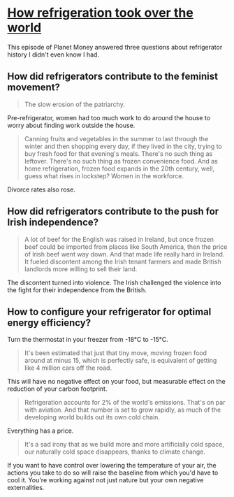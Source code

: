 # [How refrigeration took over the world](https://www.npr.org/transcripts/nx-s1-5553615)

This episode of Planet Money answered three questions about refrigerator history I didn't even know I had.

## How did refrigerators contribute to the feminist movement?

> The slow erosion of the patriarchy.

Pre-refrigerator, women had too much work to do around the house to worry about finding work outside the house.

> Canning fruits and vegetables in the summer to last through the winter and then shopping every day, if they lived in the city, trying to buy fresh food for that evening's meals. There's no such thing as leftover. There's no such thing as frozen convenience food. And as home refrigeration, frozen food expands in the 20th century, well, guess what rises in lockstep? Women in the workforce.

Divorce rates also rose.

## How did refrigerators contribute to the push for Irish independence?

> A lot of beef for the English was raised in Ireland, but once frozen beef could be imported from places like South America, then the price of Irish beef went way down. And that made life really hard in Ireland. It fueled discontent among the Irish tenant farmers and made British landlords more willing to sell their land.

The discontent turned into violence. The Irish challenged the violence into the fight for their independence from the British. 

## How to configure your refrigerator for optimal energy efficiency?

Turn the thermostat in your freezer from -18°C to -15°C.

> It's been estimated that just that tiny move, moving frozen food around at minus 15, which is perfectly safe, is equivalent of getting like 4 million cars off the road.

This will have no negative effect on your food, but measurable effect on the reduction of your carbon footprint.

> Refrigeration accounts for 2% of the world's emissions. That's on par with aviation. And that number is set to grow rapidly, as much of the developing world builds out its own cold chain.

Everything has a price.

> It's a sad irony that as we build more and more artificially cold space, our naturally cold space disappears, thanks to climate change.

If you want to have control over lowering the temperature of your air, the actions you take to do so will raise the baseline from which you'd have to cool it. You're working against not just nature but your own negative externalities.
